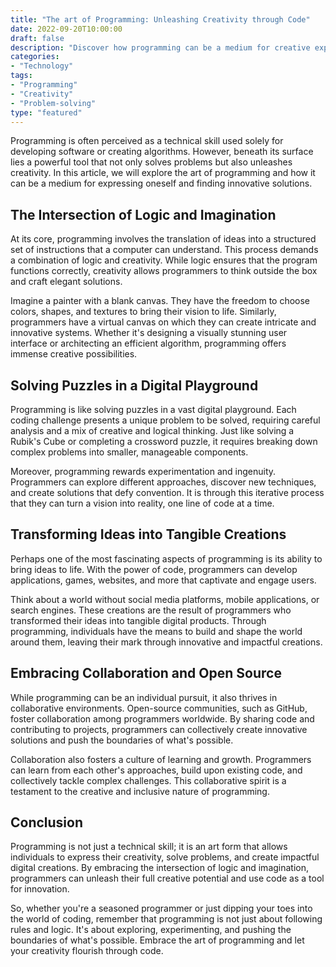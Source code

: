 ```yaml
---
title: "The art of Programming: Unleashing Creativity through Code"
date: 2022-09-20T10:00:00
draft: false
description: "Discover how programming can be a medium for creative expression and problem-solving."
categories:
- "Technology"
tags:
- "Programming"
- "Creativity"
- "Problem-solving"
type: "featured"
---
```


Programming is often perceived as a technical skill used solely for developing software or creating algorithms. However, beneath its surface lies a powerful tool that not only solves problems but also unleashes creativity. In this article, we will explore the art of programming and how it can be a medium for expressing oneself and finding innovative solutions.

## The Intersection of Logic and Imagination

At its core, programming involves the translation of ideas into a structured set of instructions that a computer can understand. This process demands a combination of logic and creativity. While logic ensures that the program functions correctly, creativity allows programmers to think outside the box and craft elegant solutions.

Imagine a painter with a blank canvas. They have the freedom to choose colors, shapes, and textures to bring their vision to life. Similarly, programmers have a virtual canvas on which they can create intricate and innovative systems. Whether it's designing a visually stunning user interface or architecting an efficient algorithm, programming offers immense creative possibilities.

## Solving Puzzles in a Digital Playground

Programming is like solving puzzles in a vast digital playground. Each coding challenge presents a unique problem to be solved, requiring careful analysis and a mix of creative and logical thinking. Just like solving a Rubik's Cube or completing a crossword puzzle, it requires breaking down complex problems into smaller, manageable components.

Moreover, programming rewards experimentation and ingenuity. Programmers can explore different approaches, discover new techniques, and create solutions that defy convention. It is through this iterative process that they can turn a vision into reality, one line of code at a time.

## Transforming Ideas into Tangible Creations

Perhaps one of the most fascinating aspects of programming is its ability to bring ideas to life. With the power of code, programmers can develop applications, games, websites, and more that captivate and engage users.

Think about a world without social media platforms, mobile applications, or search engines. These creations are the result of programmers who transformed their ideas into tangible digital products. Through programming, individuals have the means to build and shape the world around them, leaving their mark through innovative and impactful creations.

## Embracing Collaboration and Open Source

While programming can be an individual pursuit, it also thrives in collaborative environments. Open-source communities, such as GitHub, foster collaboration among programmers worldwide. By sharing code and contributing to projects, programmers can collectively create innovative solutions and push the boundaries of what's possible.

Collaboration also fosters a culture of learning and growth. Programmers can learn from each other's approaches, build upon existing code, and collectively tackle complex challenges. This collaborative spirit is a testament to the creative and inclusive nature of programming.

## Conclusion

Programming is not just a technical skill; it is an art form that allows individuals to express their creativity, solve problems, and create impactful digital creations. By embracing the intersection of logic and imagination, programmers can unleash their full creative potential and use code as a tool for innovation.

So, whether you're a seasoned programmer or just dipping your toes into the world of coding, remember that programming is not just about following rules and logic. It's about exploring, experimenting, and pushing the boundaries of what's possible. Embrace the art of programming and let your creativity flourish through code.
